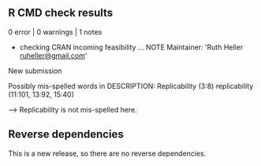 ## R CMD check results

0 error  | 0 warnings | 1 notes

* checking CRAN incoming feasibility ... NOTE
Maintainer: 'Ruth Heller <ruheller@gmail.com>'

New submission

Possibly mis-spelled words in DESCRIPTION:
  Replicability (3:8)
  replicability (11:101, 13:92, 15:40)

-->  Replicability is not mis-spelled here.

## Reverse dependencies

This is a new release, so there are no reverse dependencies.

